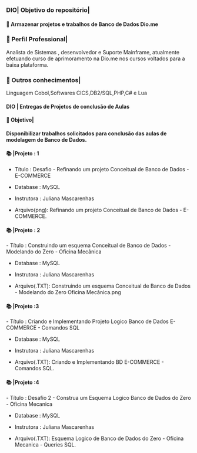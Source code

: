  <h3>
DIO| Objetivo do repositório| </h3>
<h4> 💼 Armazenar projetos e trabalhos de Banco de Dados  Dio.me
 </h4>  

<h3>  
 🌟 Perfil Professional| </h3>
   Analista de Sistemas , desenvolvedor e Suporte Mainframe, atualmente efetuando curso de aprimoramento na Dio.me nos cursos voltados para a baixa plataforma. 
    <h0></h0>
<h3>
🌟  Outros conhecimentos|</h3>
  Linguagem Cobol,Softwares CICS,DB2/SQL,PHP,C# e Lua

<h4>
 DIO | Entregas de Projetos de conclusão de Aulas
</h4> 
<h4>
🌟 Objetivo| 
</h4> 
<h4> Disponibilizar trabalhos solicitados para conclusão das aulas de modelagem de Banco de Dados.
</h4>
<h4>
📚 |Projeto    : 1
</h4>

<h4></h4> 

-  Título      : Desafio - Refinando um projeto Conceitual de Banco de Dados - E-COMMERCE

-  Database    : MySQL

-  Instrutora  : Juliana Mascarenhas
   
-  Arquivo(png): Refinando um projeto Conceitual de Banco de Dados - E-COMMERCE.

<h4>
📚 |Projeto    : 2
 </h4> 
-  Título       : Construindo um esquema Conceitual de Banco de Dados - Modelando do Zero - Oficina Mecânica

-  Database     : MySQL

-  Instrutora   : Juliana Mascarenhas
   
-  Arquivo(.TXT): Construindo um esquema Conceitual de Banco de Dados - Modelando do Zero Oficina Mecânica.png

<h4>
📚 |Projeto    :3
 </h4> 
-  Título       : Criando e Implementando Projeto Logico Banco de Dados E-COMMERCE - Comandos SQL

-  Database     : MySQL

-  Instrutora   : Juliana Mascarenhas
   
-  Arquivo(.TXT): Criando e Implementando BD E-COMMERCE - Comandos SQL.



<h4>
📚 |Projeto    :4
 </h4> 
-  Título       : Desafio 2 - Construa um Esquema Logico Banco de Dados do Zero - Oficina Mecanica 

-  Database     : MySQL

-  Instrutora   : Juliana Mascarenhas
   
-  Arquivo(.TXT): Esquema Logico de Banco de Dados do Zero - Oficina Mecanica - Queries SQL.

